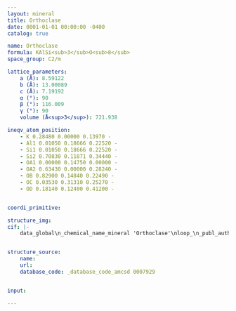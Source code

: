 ```yaml
---
layout: mineral
title: Orthoclase
date: 0001-01-01 00:00:00 -0400
catalog: true

name: Orthoclase
formula: KAlSi<sub>3</sub>O<sub>8</sub>
space_group: C2/m

lattice_parameters:
    a (Å): 8.59122
    b (Å): 13.00089
    c (Å): 7.19192
    α (°): 90
    β (°): 116.009
    γ (°): 90
    volume (Å<sup>3</sup>): 721.938

ineqv_atom_position: 
    - K 0.28480 0.00000 0.13970 -
    - Al1 0.01050 0.18666 0.22520 -
    - Si1 0.01050 0.18666 0.22520 -
    - Si2 0.70830 0.11871 0.34440 -
    - OA1 0.00000 0.14750 0.00000 -
    - OA2 0.63430 0.00000 0.28240 -
    - OB 0.82900 0.14840 0.22490 -
    - OC 0.03530 0.31310 0.25270 -
    - OD 0.18140 0.12400 0.41200 -


coordi_primitive: 

structure_img: 
cif: |-
    data_global\n_chemical_name_mineral 'Orthoclase'\nloop_\n_publ_author_name\n'Tseng H-Y'\n'Heaney P J'\n'Onstott T C'\n_journal_name_full 'Physics and Chemistry of Minerals'\n_journal_volume 22 \n_journal_year 1995\n_journal_page_first 399\n_journal_page_last 405\n_publ_section_title\n;\n Characterization of lattice strain induced by neutron irradiation\n Sample- neutron dose = 6.3*10^18 n/cm2\n;\n_database_code_amcsd 0007929\n_chemical_formula_sum 'K Al Si3 O8'\n_cell_length_a 8.59122\n_cell_length_b 13.00089\n_cell_length_c 7.19192\n_cell_angle_alpha 90\n_cell_angle_beta 116.009\n_cell_angle_gamma 90\n_cell_volume 721.938\n_exptl_crystal_density_diffrn      2.561\n_symmetry_space_group_name_H-M 'C 1 2/m 1'\nloop_\n_space_group_symop_operation_xyz\n  'x,y,z'\n  '1/2+x,1/2+y,z'\n  'x,-y,z'\n  '1/2+x,1/2-y,z'\n  '-x,y,-z'\n  '1/2-x,1/2+y,-z'\n  '-x,-y,-z'\n  '1/2-x,1/2-y,-z'\nloop_\n_atom_site_label\n_atom_site_fract_x\n_atom_site_fract_y\n_atom_site_fract_z\n_atom_site_occupancy\n_atom_site_U_iso_or_equiv\nK   0.28480   0.00000   0.13970   1.00000   0.00600\nAl1   0.01050   0.18666   0.22520   0.50000   0.00200\nSi1   0.01050   0.18666   0.22520   0.50000   0.00200\nSi2   0.70830   0.11871   0.34440   1.00000   0.00200\nO   0.00000   0.14750   0.00000   1.00000   0.01200\nO   0.63430   0.00000   0.28240   1.00000   0.01200\nO   0.82900   0.14840   0.22490   1.00000   0.01200\nO   0.03530   0.31310   0.25270   1.00000   0.01200\nO   0.18140   0.12400   0.41200   1.00000   0.01200\n\n


structure_source: 
    name:
    url:
    database_code: _database_code_amcsd 0007929


input:

---
```

